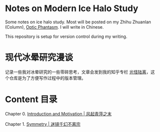 # Notes on Modern Ice Halo Study

Some notes on ice halo study. Most will be posted on my Zhihu Zhuanlan (Column), [Optic Phantasm](https://www.zhihu.com/column/OpticPhantasm).
I will write in Chinese.

This repository is setup for version control during my writing.

# 现代冰晕研究漫谈

记录一些我对冰晕研究的一些零碎思考，文章会发到我的知乎专栏 [光怪陆离](https://www.zhihu.com/column/OpticPhantasm)，这个仓库是为了方便写作过程中的版本管理。

# Content 目录

Chapter 0. [Introduction and Motivation | 风起青萍之末](halo0.%20Introduction%20and%20Motivation/风起青萍之末.md)

Chapter 1. [Symmetry | 迷镜千幻不离宗](halo1.%20Symmetry/迷镜千幻不离宗.md)
